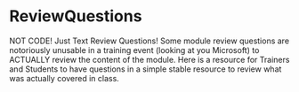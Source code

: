 # ReviewQuestions
NOT CODE! Just Text Review Questions!  Some module review questions are notoriously unusable in a training event (looking at you Microsoft) to ACTUALLY review the content of the module.  Here is a resource for Trainers and Students to have questions in a simple stable resource to review what was actually covered in class.
